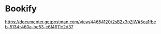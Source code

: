 # Bookify
https://documenter.getpostman.com/view/44654120/2sB2x3pZjW#5ea1fbeb-5134-460a-be53-c6f4911c2d37